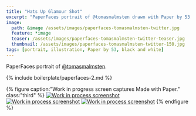 ```yaml
---
title: "Hats Up Glamour Shot"
excerpt: "PaperFaces portrait of @tomasmalmsten drawn with Paper by 53 on an iPad."
image: 
  path: &image /assets/images/paperfaces-tomasmalmsten-twitter.jpg 
  feature: *image
  teaser: /assets/images/paperfaces-tomasmalmsten-twitter-teaser.jpg
  thumbnail: /assets/images/paperfaces-tomasmalmsten-twitter-150.jpg
tags: [portrait, illustration, Paper by 53, black and white]
---
```


PaperFaces portrait of [@tomasmalmsten](https://twitter.com/tomasmalmsten).

{% include boilerplate/paperfaces-2.md %}

{% figure caption:"Work in progress screen captures Made with Paper." class:"third" %}
[![Work in process screenshot](/assets/images/paperfaces-tomasmalmsten-process-1-600.jpg)](/assets/images/paperfaces-tomasmalmsten-process-1-lg.jpg) [![Work in process screenshot](/assets/images/paperfaces-tomasmalmsten-process-2-600.jpg)](/assets/images/paperfaces-tomasmalmsten-process-2-lg.jpg) [![Work in process screenshot](/assets/images/paperfaces-tomasmalmsten-process-3-600.jpg)](/assets/images/paperfaces-tomasmalmsten-process-3-lg.jpg)
{% endfigure %}
